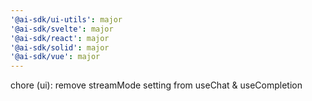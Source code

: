 ```yaml
---
'@ai-sdk/ui-utils': major
'@ai-sdk/svelte': major
'@ai-sdk/react': major
'@ai-sdk/solid': major
'@ai-sdk/vue': major
---
```


chore (ui): remove streamMode setting from useChat & useCompletion
